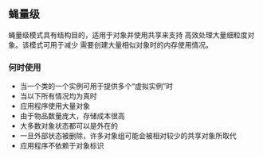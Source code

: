 ## 蝇量级

蝇量级模式具有结构目的，适用于对象并使用共享来支持
高效处理大量细粒度对象。该模式可用于减少
需要创建大量相似对象时的内存使用情况。

### 何时使用

* 当一个类的一个实例可用于提供多个“虚拟实例”时
* 当以下所有情况均为真时
 * 应用程序使用大量对象
 * 由于物品数量庞大，存储成本很高
 * 大多数对象状态都可以是外在的
 * 一旦外部状态被删除，许多对象组可能会被相对较少的共享对象所取代
 * 应用程序不依赖于对象标识